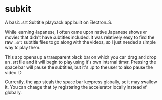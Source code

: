 # subkit

A basic .srt Subtitle playback app built on ElectronJS.

While learning Japanese, I often came upon native Japanese shows or movies that didn't have subtitles included.  It was relatively easy to find the raw `.srt` subtitle files to go along with the videos, so I just needed a simple way to play them.

This app opens up a transparent black bar on which you can drag and drop an .srt file and it will begin to play using it's own internal timer.  Pressing the space bar will pause the subtitles, but it's up to the user to also pause the video :D

Currently, the app steals the space bar keypress globally, so it may swallow it.  You can change that by registering the accelerator locally instead of globally.
